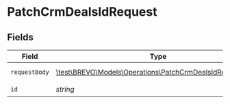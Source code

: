 # PatchCrmDealsIdRequest


## Fields

| Field                                                                                                             | Type                                                                                                              | Required                                                                                                          | Description                                                                                                       |
| ----------------------------------------------------------------------------------------------------------------- | ----------------------------------------------------------------------------------------------------------------- | ----------------------------------------------------------------------------------------------------------------- | ----------------------------------------------------------------------------------------------------------------- |
| `requestBody`                                                                                                     | [\test\BREVO\Models\Operations\PatchCrmDealsIdRequestBody](../../Models/Operations/PatchCrmDealsIdRequestBody.md) | :heavy_check_mark:                                                                                                | Updated deal details.                                                                                             |
| `id`                                                                                                              | *string*                                                                                                          | :heavy_check_mark:                                                                                                | N/A                                                                                                               |
